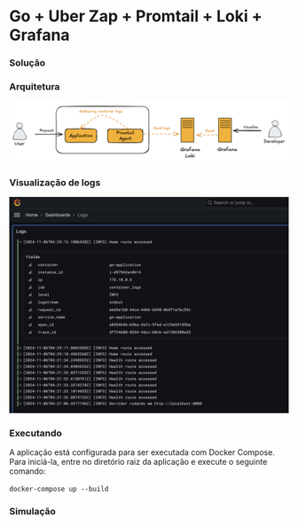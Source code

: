 # Go + Uber Zap + Promtail + Loki + Grafana


### Solução

### Arquitetura
![Architecture](documentation/images/architecture.png)

### Visualização de logs
![Dashboard](documentation/images/dashboard.png)

### Executando
A aplicação está configurada para ser executada com Docker Compose. Para iniciá-la, entre no diretório raiz da aplicação e execute o seguinte comando:

`
docker-compose up --build
`

### Simulação